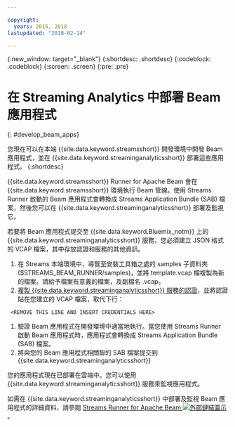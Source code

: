 ```yaml
---

copyright:
  years: 2015, 2018
lastupdated: "2018-02-14"

---
```


<!-- Attribute definitions -->
{:new_window: target="_blank"}
{:shortdesc: .shortdesc}
{:codeblock: .codeblock}
{:screen: .screen}
{:pre: .pre}

# 在 Streaming Analytics 中部署 Beam 應用程式
{: #develop_beam_apps}

您現在可以在本端 {{site.data.keyword.streamsshort}} 開發環境中開發 Beam 應用程式，並在 {{site.data.keyword.streaminganalyticsshort}} 部署這些應用程式。
{:shortdesc}

{{site.data.keyword.streamsshort}} Runner for Apache Beam 會在 {{site.data.keyword.streamsshort}} 環境執行 Beam 管線。使用 Streams Runner 啟動的 Beam 應用程式會轉換成 Streams Application Bundle (SAB) 檔案，然後您可以在 {{site.data.keyword.streaminganalyticsshort}} 部署及監視它。

若要將 Beam 應用程式提交至 {{site.data.keyword.Bluemix_notm}} 上的 {{site.data.keyword.streaminganalyticsshort}} 服務，您必須建立 JSON 格式的 VCAP 檔案，其中存放認證和服務的其他資訊。

1. 在 Streams 本端環境中，導覽至安裝工具箱之處的 samples 子資料夾 ($STREAMS_BEAM_RUNNER/samples)，並將 template.vcap 檔複製為新的檔案。請給予檔案有意義的檔案，及副檔名 .vcap。
1. [複製 {{site.data.keyword.streaminganalyticsshort}} 服務的認證](/docs/services/StreamingAnalytics/r_vcap_services.html)，並將認證貼在您建立的 VCAP 檔案，取代下行：
```
 <REMOVE THIS LINE AND INSERT CREDENTIALS HERE>
 ```
1. 驗證 Beam 應用程式在開發環境中適當地執行。當您使用 Streams Runner 啟動 Beam 應用程式時，應用程式會轉換成 Streams Application Bundle (SAB) 檔案。
1. 將與您的 Beam 應用程式相關聯的 SAB 檔案提交到 {{site.data.keyword.streaminganalyticsshort}}

您的應用程式現在已部署在雲端中。您可以使用 {{site.data.keyword.streaminganalyticsshort}} 服務來監視應用程式。

如需在 {{site.data.keyword.streaminganalyticsshort}} 中部署及監視 Beam 應用程式的詳細資料，請參閱 [Streams Runner for Apache Beam ![外部鏈結圖示](../../icons/launch-glyph.svg "外部鏈結圖示")](https://ibmstreams.github.io/streamsx.documentation/docs/beamrunner/beamrunner-1-intro/)。
